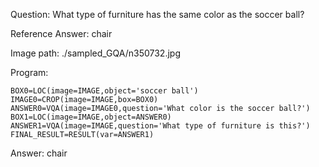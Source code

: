 Question: What type of furniture has the same color as the soccer ball?

Reference Answer: chair

Image path: ./sampled_GQA/n350732.jpg

Program:

```
BOX0=LOC(image=IMAGE,object='soccer ball')
IMAGE0=CROP(image=IMAGE,box=BOX0)
ANSWER0=VQA(image=IMAGE0,question='What color is the soccer ball?')
BOX1=LOC(image=IMAGE,object=ANSWER0)
ANSWER1=VQA(image=IMAGE,question='What type of furniture is this?')
FINAL_RESULT=RESULT(var=ANSWER1)
```
Answer: chair

